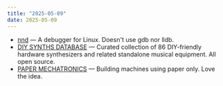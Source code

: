 ```yaml
---
title: "2025-05-09"
date: 2025-05-09
---
```


- [nnd](https://github.com/antirez/nnd) — A debugger for Linux. Doesn't use gdb nor lldb.
- [DIY SYNTHS DATABASE](https://diy-synths.snnkv.com) — Curated collection of 86 DIY-friendly hardware synthesizers and related standalone musical equipment. All open source.
- [PAPER MECHATRONICS](https://papermech.net) — Building machines using paper only. Love the idea.
